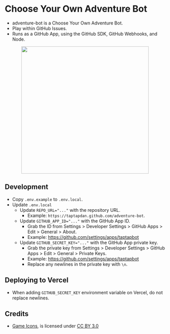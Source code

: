 # Choose Your Own Adventure Bot

- adventure-bot is a Choose Your Own Adventure Bot.
- Play within GitHub Issues.
- Runs as a GitHub App, using the GitHub SDK, GitHub Webhooks, and Node.

<p style="text-align: center" align="center">
  <img src="public/taptapbot.jpg" alt="" width="400" />
</p>

## Development

- Copy `.env.example` to `.env.local`.
- Update `.env.local`
  - Update `REPO_URL="..."` with the repository URL.
    - Example: `https://taptapdan.github.com/adventure-bot`.
  - Update `GITHUB_APP_ID="..."` with the GitHub App ID.
    - Grab the ID from Settings > Developer Settings > GitHub Apps > Edit > General > About.
    - Example: https://github.com/settings/apps/taptapbot
  - Update `GITHUB_SECRET_KEY="..."` with the GitHub App private key. 
    - Grab the private key from Settings > Developer Settings > GitHub Apps > Edit > General > Private Keys.
    - Example: https://github.com/settings/apps/taptapbot
    - Replace any newlines in the private key with `\n`.

## Deploying to Vercel

- When adding `GITHUB_SECRET_KEY` environment variable on Vercel, do not replace newlines.

## Credits

- [Game Icons](https://game-icons.net/), is licensed under [CC BY 3.0](http://creativecommons.org/licenses/by/3.0/)
